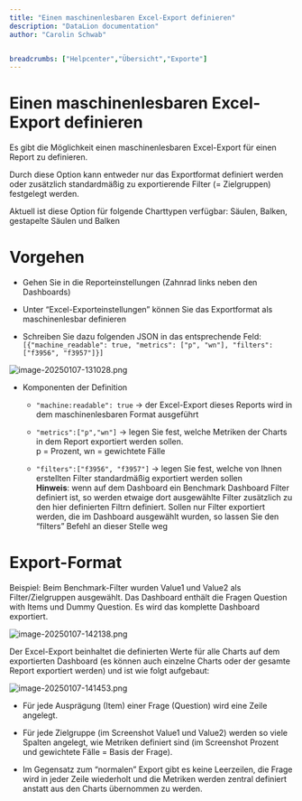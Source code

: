 ```yaml
---
title: "Einen maschinenlesbaren Excel-Export definieren"
description: "DataLion documentation"
author: "Carolin Schwab"


breadcrumbs: ["Helpcenter","Übersicht","Exporte"]
---
```


# Einen maschinenlesbaren Excel-Export definieren

Es gibt die Möglichkeit einen maschinenlesbaren Excel-Export für einen Report zu definieren.

Durch diese Option kann entweder nur das Exportformat definiert werden oder zusätzlich standardmäßig zu exportierende Filter (= Zielgruppen) festgelegt werden.

Aktuell ist diese Option für folgende Charttypen verfügbar: Säulen, Balken, gestapelte Säulen und Balken

# Vorgehen

-   Gehen Sie in die Reporteinstellungen (Zahnrad links neben den Dashboards)
    
-   Unter “Excel-Exporteinstellungen” können Sie das Exportformat als maschinenlesbar definieren
    
-   Schreiben Sie dazu folgenden JSON in das entsprechende Feld:  
    `[{"machine_readable": true, "metrics": ["p", "wn"], "filters": ["f3956", "f3957"]}]`
    

![image-20250107-131028.png](/img/137756673.png)

-   Komponenten der Definition
    
    -   `"machine:readable": true` → der Excel-Export dieses Reports wird in dem maschinenlesbaren Format ausgeführt
        
    -   `"metrics":["p","wn"]` → legen Sie fest, welche Metriken der Charts in dem Report exportiert werden sollen.  
        p = Prozent, wn = gewichtete Fälle
        
    -   `"filters":["f3956", "f3957"]` → legen Sie fest, welche von Ihnen erstellten Filter standardmäßig exportiert werden sollen  
        **Hinweis**: wenn auf dem Dashboard ein Benchmark Dashboard Filter definiert ist, so werden etwaige dort ausgewählte Filter zusätzlich zu den hier definierten Filtrn definiert. Sollen nur Filter exportiert werden, die im Dashboard ausgewählt wurden, so lassen Sie den “filters” Befehl an dieser Stelle weg
        

# Export-Format

Beispiel: Beim Benchmark-Filter wurden Value1 und Value2 als Filter/Zielgruppen ausgewählt. Das Dashboard enthält die Fragen Question with Items und Dummy Question. Es wird das komplette Dashboard exportiert.

![image-20250107-142138.png](/img/137789448.png)

Der Excel-Export beinhaltet die definierten Werte für alle Charts auf dem exportierten Dashboard (es können auch einzelne Charts oder der gesamte Report exportiert werden) und ist wie folgt aufgebaut:

![image-20250107-141453.png](/img/137887746.png)

-   Für jede Ausprägung (Item) einer Frage (Question) wird eine Zeile angelegt.
    
-   Für jede Zielgruppe (im Screenshot Value1 und Value2) werden so viele Spalten angelegt, wie Metriken definiert sind (im Screenshot Prozent und gewichtete Fälle = Basis der Frage).
    
-   Im Gegensatz zum “normalen” Export gibt es keine Leerzeilen, die Frage wird in jeder Zeile wiederholt und die Metriken werden zentral definiert anstatt aus den Charts übernommen zu werden.
